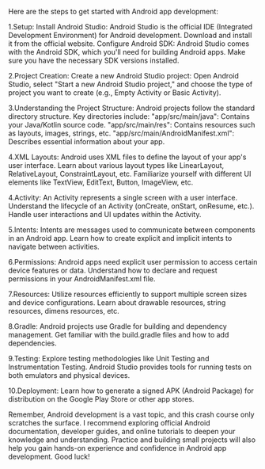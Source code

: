 Here are the steps to get started with Android app development:

1.Setup:
Install Android Studio: Android Studio is the official IDE (Integrated Development Environment) for Android development. Download and install it from the official website.
Configure Android SDK: Android Studio comes with the Android SDK, which you'll need for building Android apps. Make sure you have the necessary SDK versions installed.

2.Project Creation:
Create a new Android Studio project: Open Android Studio, select "Start a new Android Studio project," and choose the type of project you want to create (e.g., Empty Activity or Basic Activity).

3.Understanding the Project Structure:
Android projects follow the standard directory structure. Key directories include:
"app/src/main/java": Contains your Java/Kotlin source code.
"app/src/main/res": Contains resources such as layouts, images, strings, etc.
"app/src/main/AndroidManifest.xml": Describes essential information about your app.

4.XML Layouts:
Android uses XML files to define the layout of your app's user interface.
Learn about various layout types like LinearLayout, RelativeLayout, ConstraintLayout, etc.
Familiarize yourself with different UI elements like TextView, EditText, Button, ImageView, etc.

4.Activity:
An Activity represents a single screen with a user interface.
Understand the lifecycle of an Activity (onCreate, onStart, onResume, etc.).
Handle user interactions and UI updates within the Activity.

5.Intents:
Intents are messages used to communicate between components in an Android app.
Learn how to create explicit and implicit intents to navigate between activities.

6.Permissions:
Android apps need explicit user permission to access certain device features or data.
Understand how to declare and request permissions in your AndroidManifest.xml file.

7.Resources:
Utilize resources efficiently to support multiple screen sizes and device configurations.
Learn about drawable resources, string resources, dimens resources, etc.

8.Gradle:
Android projects use Gradle for building and dependency management.
Get familiar with the build.gradle files and how to add dependencies.

9.Testing:
Explore testing methodologies like Unit Testing and Instrumentation Testing.
Android Studio provides tools for running tests on both emulators and physical devices.

10.Deployment:
Learn how to generate a signed APK (Android Package) for distribution on the Google Play Store or other app stores.

Remember, Android development is a vast topic, and this crash course only scratches the surface. I recommend exploring official Android documentation, developer guides, and online tutorials to deepen your knowledge and understanding. Practice and building small projects will also help you gain hands-on experience and confidence in Android app development. Good luck!
